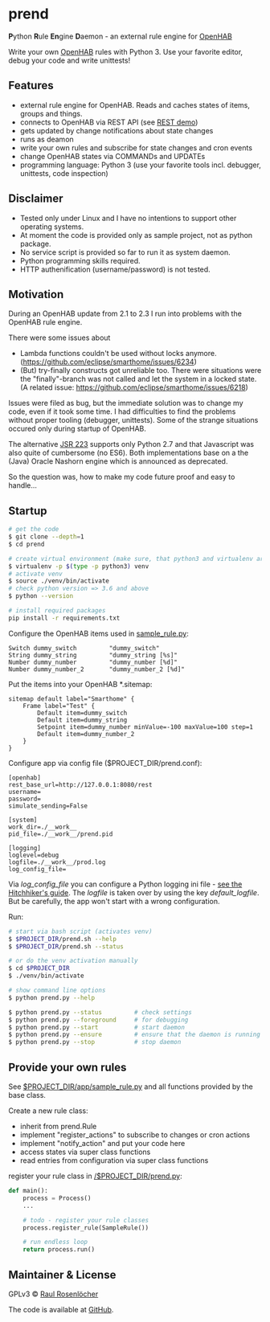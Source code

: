 # prend

**P**ython **R**ule **En**gine **D**aemon - an external rule engine for [OpenHAB]

Write your own [OpenHAB] rules with Python 3. Use your favorite editor, debug your code and write unittests!


## Features

- external rule engine for OpenHAB. Reads and caches states of items, groups and things.
- connects to OpenHAB via REST API (see [REST demo](http://demo.openhab.org:8080/doc/index.html))
- gets updated by change notifications about state changes
- runs as deamon
- write your own rules and subscribe for state changes and cron events
- change OpenHAB states via COMMANDs and UPDATEs
- programming language: Python 3 (use your favorite tools incl. debugger, unittests, code inspection)


## Disclaimer

- Tested only under Linux and I have no intentions to support other operating systems.
- At moment the code is provided only as sample project, not as python package.
- No service script is provided so far to run it as system daemon.
- Python programming skills required.
- HTTP authenification (username/password) is not tested.


## Motivation

During an OpenHAB update from 2.1 to 2.3 I run into problems with the OpenHAB rule engine.

There were some issues about
- Lambda functions couldn't be used without locks anymore. (https://github.com/eclipse/smarthome/issues/6234)
- (But) try-finally constructs got unreliable too. There were situations were the "finally"-branch was not called and let the system in a locked state. (A related issue: https://github.com/eclipse/smarthome/issues/6218)


Issues were filed as bug, but the immediate solution was to change my code, even if it took some time. I had difficulties to find the problems without proper tooling (debugger, unittests). Some of the strange situations occured only during startup of OpenHAB.

The alternative [JSR 223](https://www.openhab.org/docs/configuration/jsr223-js.html) supports only Python 2.7 and that Javascript was also quite of cumbersome (no ES6). Both implementations base on a the (Java) Oracle Nashorn engine which is announced as deprecated.

So the question was, how to make my code future proof and easy to handle...


## Startup

```bash
# get the code
$ git clone --depth=1
$ cd prend

# create virtual environment (make sure, that python3 and virtualenv are installed)
$ virtualenv -p $(type -p python3) venv
# activate venv
$ source ./venv/bin/activate
# check python version => 3.6 and above
$ python --version

# install required packages
pip install -r requirements.txt
```

Configure the OpenHAB items used in [sample_rule.py]($OPENHAB_CONF_DIR/items/*.items):
```
Switch dummy_switch 		"dummy_switch"
String dummy_string 		"dummy_string [%s]"
Number dummy_number 		"dummy_number [%d]"
Number dummy_number_2 		"dummy_number_2 [%d]"
```

Put the items into your OpenHAB \*.sitemap:
```
sitemap default label="Smarthome" {
    Frame label="Test" {
        Default item=dummy_switch
        Default item=dummy_string
        Setpoint item=dummy_number minValue=-100 maxValue=100 step=1
        Default item=dummy_number_2
    }
}
```


Configure app via config file ($PROJECT_DIR/prend.conf):
```
[openhab]
rest_base_url=http://127.0.0.1:8080/rest
username=
password=
simulate_sending=False

[system]
work_dir=./__work__
pid_file=./__work__/prend.pid

[logging]
loglevel=debug
logfile=./__work__/prod.log
log_config_file=
```

Via *log_config_file* you can configure a Python logging ini file - [see the Hitchhiker's guide](https://docs.python-guide.org/writing/logging/#example-configuration-via-an-ini-file).
The *logfile* is taken over by using the key *default_logfile*. But be carefully, the app won't start with a wrong configuration.


Run:
```bash
# start via bash script (activates venv)
$ $PROJECT_DIR/prend.sh --help
$ $PROJECT_DIR/prend.sh --status

# or do the venv activation manually
$ cd $PROJECT_DIR
$ ./venv/bin/activate

# show command line options
$ python prend.py --help

$ python prend.py --status         # check settings
$ python prend.py --foreground     # for debugging
$ python prend.py --start          # start daemon
$ python prend.py --ensure         # ensure that the daemon is running (e.g. call from cron)
$ python prend.py --stop           # stop daemon
```


## Provide your own rules

See [$PROJECT_DIR/app/sample_rule.py][sample_rule.py] and all functions provided by the base class.

Create a new rule class:
- inherit from prend.Rule
- implement "register_actions" to subscribe to changes or cron actions
- implement "notify_action" and put your code here
- access states via super class functions
- read entries from configuration via super class functions

register your rule class in [/$PROJECT_DIR/prend.py](https://github.com/rosenloecher-it/prend/blob/master/prend.py):
```python
def main():
    process = Process()
    ...

    # todo - register your rule classes
    process.register_rule(SampleRule())

    # run endless loop
    return process.run()
```


## Maintainer & License

GPLv3 © [Raul Rosenlöcher](https://github.com/rosenloecher-it)

The code is available at [GitHub][home].


[home]: https://github.com/rosenloecher-it/prend
[OpenHAB]: https://www.openhab.org/
[sample_rule.py]: https://github.com/rosenloecher-it/prend/blob/master/app/sample_rule.py

